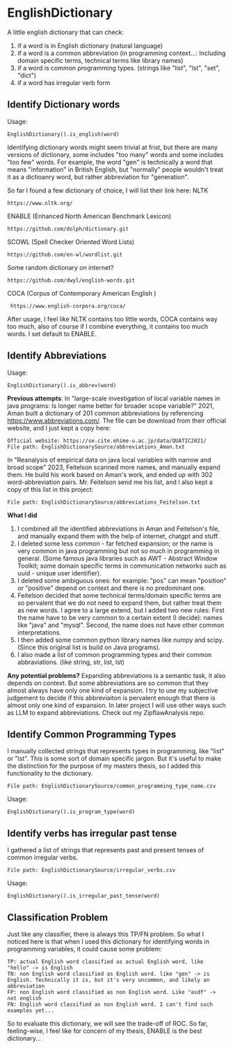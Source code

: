 # EnglishDictionary
A little english dictionary that can check:
1. if a word is in English dictionary (natural language)
2. if a word is a common abbreviation (in programming context...: Including domain specific terms, technical terms like library names)
3. if a word is common programming types. (strings like "list", "lst", "set", "dict")
4. if a word has irregular verb form

## Identify Dictionary words
Usage: 

    EnglishDictionary().is_english(word)
Identifying dictionary words might seem trivial at frist, but there are many versions of dictionary, some includes "too many" words and some includes "too few" words. For example, the word "gen" is technically a word that means "information" in British English, but "normally" people wouldn't treat it as a dictioanry word, but rather abbreviation for "generation". 

So far I found a few dictionary of choice, I will list their link here:
NLTK

    https://www.nltk.org/
ENABLE (Enhanced North American Benchmark Lexicon)

    https://github.com/dolph/dictionary.git
SCOWL (Spell Checker Oriented Word Lists)

    https://github.com/en-wl/wordlist.git
Some random dictionary on internet?

    https://github.com/dwyl/english-words.git

 COCA (Corpus of Contemporary American English )

     https://www.english-corpora.org/coca/

After usage, I feel like NLTK contains too little words, COCA contains way too much, also of course if I combine everything, it contains too much words. I set default to ENABLE. 

## Identify Abbreviations
Usage:

    EnglishDictionary().is_abbrev(word)
**Previous attempts**:
In "large-scale investigation of local variable names in java programs: Is longer name better for broader scope variable?" 2021, Aman built a dictionary of 201 common abbreviations by referencing https://www.abbreviations.com/. The file can be download from their official website, and I just kept a copy here:

    Official website: https://se.cite.ehime-u.ac.jp/data/QUATIC2021/
    File path: EnglishDictionarySource/abbreviations_Aman.txt
  
In "Reanalysis of empirical data on java local variables with narrow and broad scope" 2023, Feitelson scanned more names, and manually expand them. He build his work based on Aman's work, and ended up with 302 word-abbreviation pairs. Mr. Feitelson send me his list, and I also kept a copy of this list in this project:

    File path: EnglishDictionarySource/abbreviations_Feitelson.txt

**What I did**
1. I combined all the identified abbreviations in Aman and Feitelson's file, and manually expand them with the help of internet, chatgpt and stuff.
2. I deleted some less common - far fetched expansion; or the name is very common in java programming but not so much in programming in general. (Some famous java libraries such as AWT - Abstract Window Toolkit; some domain specific terms in communication networks such as uuid - unique user identifier).
3. I deleted some ambiguous ones: for example: "pos" can mean "position" or "positive" depend on context and there is no predominant one. 
4. Feitelson decided that some technical terms/domain specific terms are so pervalent that we do not need to expand them, but rather treat them as new words. I agree to a large extend, but I added two new rules: First the name have to be very common to a certain extent (I decide): names like "java" and "mysql". Second, the name does not have other common interpretations.
5. I then added some common python library names like numpy and scipy. (Since this original list is build on Java programs).
6. I also made a list of common programming types and their common abbraviations. (like string, str, list, lst)

**Any potential problems?**
Expanding abbreviations is a semantic task, it also depends on context. But some abbreviations are so common that they almost always have only one kind of expansion. I try to use my subjective judgement to decide if this abbreviaiton is pervalent enough that there is almost only one kind of expansion. In later project I will use other ways such as LLM to expand abbreviations. Check out my ZipflawAnalysis repo. 

## Identify Common Programming Types 
I manually collected strings that represents types in programming, like "list" or "lst". This is some sort of domain specific jargon. But it's useful to make the distinction for the purpose of my masters thesis, so I added this functionality to the dictionary. 

    File path: EnglishDictionarySource/common_programming_type_name.csv

Usage:

    EnglishDictionary().is_program_type(word)

## Identify verbs has irregular past tense
I gathered a list of strings that represents past and present tenses of common irregular verbs. 

    File path: EnglishDictionarySource/irregular_verbs.csv

Usage:

    EnglishDictionary().is_irregular_past_tense(word)



## Classification Problem
Just like any classifier, there is always this TP/FN problem. So what I noticed here is that when I used this dictionary for identifying words in programming variables, it could cause some problem:

    TP: actual English word classified as actual English word, like "hello" -> is English
    TN: non English word classified as English word. like "gen" -> is English. Technically it is, but it's very uncommon, and likely an abbreviation
    FP: non English word classified as non English word. Like "asdf" -> not english
    FN: English word classified as non English word. I can't find such examples yet...

So to evaluate this dictionary, we will see the trade-off of ROC. So far, feeling-wise, I feel like for concern of my thesis, ENABLE is the best dictionary...


